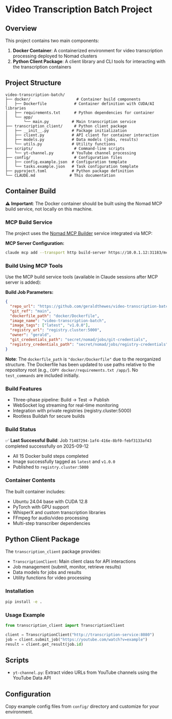 # Video Transcription Batch Project

## Overview
This project contains two main components:
1. **Docker Container**: A containerized environment for video transcription processing deployed to Nomad clusters
2. **Python Client Package**: A client library and CLI tools for interacting with the transcription containers

## Project Structure

```
video-transcription-batch/
├── docker/                    # Container build components
│   ├── Dockerfile            # Container definition with CUDA/AI libraries
│   ├── requirements.txt      # Python dependencies for container
│   └── app/
│       └── main.py          # Main transcription service
├── transcription_client/     # Python client package
│   ├── __init__.py          # Package initialization
│   ├── client.py            # API client for container interaction
│   ├── models.py            # Data models (jobs, results)
│   └── utils.py             # Utility functions
├── scripts/                  # Command-line scripts
│   └── yt-channel.py        # YouTube channel processing
├── config/                   # Configuration files
│   ├── config.example.json  # Configuration template
│   └── tasks.example.json   # Task configuration template
├── pyproject.toml           # Python package definition
└── CLAUDE.md               # This documentation
```

## Container Build
⚠️ **Important**: The Docker container should be built using the Nomad MCP build service, not locally on this machine.

### MCP Build Service
The project uses the [Nomad MCP Builder](https://github.com/geraldthewes/nomad-mcp-builder) service integrated via MCP:

**MCP Server Configuration:**
```bash
claude mcp add --transport http build-server https://10.0.1.12:31183/mcp
```

### Build Using MCP Tools
Use the MCP build service tools (available in Claude sessions after MCP server is added):

**Build Job Parameters:**
```json
{
  "repo_url": "https://github.com/geraldthewes/video-transcription-batch.git",
  "git_ref": "main",
  "dockerfile_path": "docker/Dockerfile",
  "image_name": "video-transcription-batch", 
  "image_tags": ["latest", "v1.0.0"],
  "registry_url": "registry.cluster:5000",
  "owner": "gerald",
  "git_credentials_path": "secret/nomad/jobs/git-credentials",
  "registry_credentials_path": "secret/nomad/jobs/registry-credentials"
}
```

**Note**: The `dockerfile_path` is `"docker/Dockerfile"` due to the reorganized structure. The Dockerfile has been updated to use paths relative to the repository root (e.g., `COPY docker/requirements.txt /app/`). No `test_commands` are included initially.

### Build Features
- Three-phase pipeline: Build → Test → Publish
- WebSocket log streaming for real-time monitoring
- Integration with private registries (registry.cluster:5000)
- Rootless Buildah for secure builds

### Build Status
✅ **Last Successful Build**: Job `71487294-1af4-416e-8bf0-febf3133af43` completed successfully on 2025-09-12
- All 15 Docker build steps completed
- Image successfully tagged as `latest` and `v1.0.0`
- Published to `registry.cluster:5000`

### Container Contents
The built container includes:
- Ubuntu 24.04 base with CUDA 12.8
- PyTorch with GPU support
- WhisperX and custom transcription libraries
- FFmpeg for audio/video processing
- Multi-step transcriber dependencies

## Python Client Package
The `transcription_client` package provides:
- `TranscriptionClient`: Main client class for API interactions
- Job management (submit, monitor, retrieve results)
- Data models for jobs and results
- Utility functions for video processing

### Installation
```bash
pip install -e .
```

### Usage Example
```python
from transcription_client import TranscriptionClient

client = TranscriptionClient("http://transcription-service:8080")
job = client.submit_job("https://youtube.com/watch?v=example")
result = client.get_result(job.id)
```

## Scripts
- `yt-channel.py`: Extract video URLs from YouTube channels using the YouTube Data API

## Configuration
Copy example config files from `config/` directory and customize for your environment.